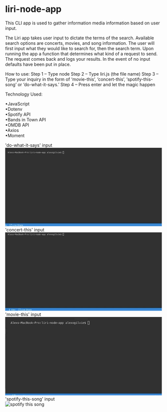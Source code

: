 # liri-node-app
This CLI app is used to gather information media information based on user input.

The Liri app takes user input to dictate the terms of the search. Available search options are concerts, movies, and song information. The user will first input what they would like to search for, then the search term. Upon running the app a function that determines what kind of a request to send. The request comes back and logs your results. In the event of no input defaults have been put in place.

How to use:
Step 1 – Type node
Step 2 – Type liri.js (the file name)
Step 3 – Type your inquiry in the form of ‘movie-this’, ‘concert-this’, ‘spotify-this-song’ or ‘do-what-it-says.’
Step 4 – Press enter and let the magic happen

Technology Used:

•JavaScript
<br/>
•Dotenv
<br/>
•Spotify API
<br/>
•Bands in Town API
<br/>
•OMDB API
<br/>
•Axios
<br/>
•Moment
<br/>

'do-what-it-says' input
<br/>
![do what it says](images/do-what-it-says.gif)
<br />
'concert-this' input
<br/>
![concert this](images/concert-this.gif)
<br/>
'movie-this' input
<br/>
![movie this](images/movie-this.gif)
<br/>
'spotify-this-song' input
<br/>
![spotify this song](images/spotify-this.gif)
